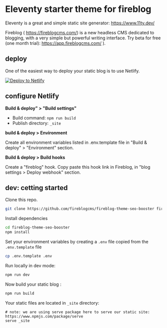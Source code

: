 # Eleventy starter theme for fireblog

Eleventy is a great and simple static site generator: https://www.11ty.dev/

Fireblog ( https://fireblogcms.com/) is a new headless CMS dedicated to blogging, with a very simple but powerful writing interface. Try beta for free (one month trial): https://app.fireblogcms.com/ ).

## deploy

One of the easiest way to deploy your static blog is to use Netlify.

<a href='https://app.netlify.com/start/deploy?repository=https://github.com/fireblogcms/fireblog-theme-seo-booster#FIREBLOG_GRAPHQL_ENDPOINT=https://api.fireblogcms.com/graphql/blogset/5f5f73057ac2640018cb0fc7&BLOG_ID=5e0cc6b2c96420000444d376&SITE_URL=https://yoursite.netlify.app'>
<img src="https://www.netlify.com/img/deploy/button.svg" alt="Deploy to Netlify">
</a>

## configure Netlify

**Build & deploy" > "Build settings"**

- Build command: `npm run build`
- Publish directory: `_site`

**build & deploy > Environment**

Create all environment variables listed in .env.template file in "Build & deploy" > "Environment" section.

**Build & deploy > Build hooks**

Create a "fireblog" hook. Copy paste this hook link in Fireblog, in "blog settings > Deploy webhook" section.

## dev: cetting started

Clone this repo.

```sh
git clone https://github.com/fireblogcms/fireblog-theme-seo-booster fireblog
```

Install dependencies

```sh
cd fireblog-theme-seo-booster
npm install
```

Set your environment variables by creating a `.env` file copied from the `.env.template` file

```sh
cp .env.template .env
```

Run locally in dev mode:

```sh
npm run dev
```

Now build your static blog :

```sh
npm run build
```

Your static files are located in `_site` directory:

```
# note: we are using serve package here to serve our static site: https://www.npmjs.com/package/serve
serve _site
```
